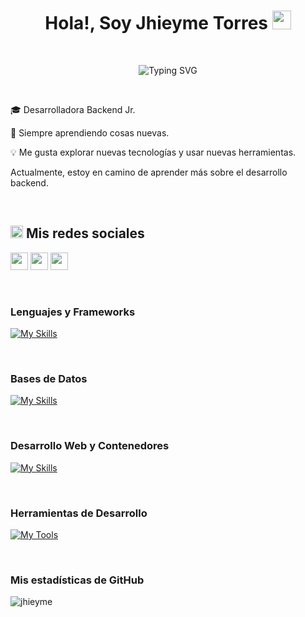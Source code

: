 <h1 align="center"> Hola!, Soy Jhieyme Torres <img src="https://github.com/rahulkarda/rahulkarda/blob/main/wave.gif?raw=true" width="30"> </h1> 
<br>

<p align="center">
    <img src="https://readme-typing-svg.demolab.com?font=Fira+Code&duration=2000&pause=1000&color=E289F7&center=true&vCenter=true&width=435&lines=Bienvenido(a)+%3A)" alt="Typing SVG" />
</p>

<br>

<p>🎓 Desarrolladora Backend Jr. </p>
<p>🙌 Siempre aprendiendo cosas nuevas. </p>
<p>💡 Me gusta explorar nuevas tecnologías y usar nuevas herramientas. </p>
<p> Actualmente, estoy en camino de aprender más sobre el desarrollo backend. </p>

<br>
<div width="100">


<h2><img src="https://media.giphy.com/media/2Wg89Ea84IMmkxMngo/giphy.gif" height="20"> Mis redes sociales</h2>
<p>
  <a href="https://www.linkedin.com/in/jhieyme-torres/" target="_blank"> 
      <img height="28" src = "https://img.shields.io/badge/-Linkedin-0e76a8?style=for-the-badge&logo=Linkedin&logoColor=white"></a>
    
  <a href="https://www.instagram.com/jhieyme/" target="_blank">
      <img height="28" src = "https://img.shields.io/badge/-Instagram-e95950?style=for-the-badge&logo=Instagram&logoColor=white"></a>
  
  <a href="https://www.facebook.com/jennifer.torrespalomino24/" target="_blank">
      <img height="28" src = "https://img.shields.io/badge/-Facebook-0866FF?style=for-the-badge&logo=Facebook&logoColor=white"></a>
      
</p>

  </br>

<!-- ==================================================================================================================================== -->
  
<h3>Lenguajes y Frameworks</h3>

[![My Skills](https://skillicons.dev/icons?i=java,spring,hibernate&theme=light)](https://skillicons.dev)

</br>

<h3>Bases de Datos</h3>

[![My Skills](https://skillicons.dev/icons?i=mysql,sqlite,postgres&theme=light)](https://skillicons.dev)

</br>

<h3>Desarrollo Web y Contenedores</h3>

[![My Skills](https://skillicons.dev/icons?i=html,docker,azure&theme=light)](https://skillicons.dev)

</br>

<h3>Herramientas de Desarrollo</h3>

[![My Tools](https://skillicons.dev/icons?i=maven,gradle,git,github,vscode,idea,postman&theme=light)](https://skillicons.dev)

</br>

<!-- ==================================================================================================================================== -->

<h3>Mis estadísticas de GitHub</h3>

<p><img align="left" src="https://github-readme-stats.vercel.app/api/top-langs?username=jhieyme&show_icons=true&theme=dark&locale=en&layout=compact" alt="jhieyme" /></p>
  
</div>




